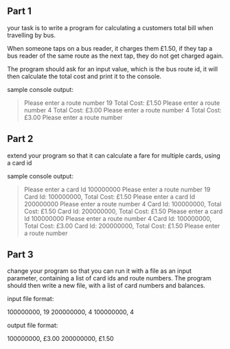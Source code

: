 Part 1
-------------------

your task is to write a program for calculating a customers total bill when travelling by bus.

When someone taps on a bus reader, it charges them £1.50, if they tap a bus reader of the same route
as the next tap, they do not get charged again. 

The program should ask for an input value, which is the bus route id, it will then calculate the total
cost and print it to the console.

sample console output:

>Please enter a route number
19
>Total Cost: £1.50
>Please enter a route number
4
>Total Cost: £3.00
>Please enter a route number
4
>Total Cost: £3.00
>Please enter a route number

Part 2
-------------------

extend your program so that it can calculate a fare for multiple cards, using a card id 

sample console output:

>Please enter a card Id
>100000000
>Please enter a route number
19
>Card Id: 100000000, Total Cost: £1.50
>Please enter a card Id
>200000000
>Please enter a route number
4
>Card Id: 100000000, Total Cost: £1.50
>Card Id: 200000000, Total Cost: £1.50
>Please enter a card Id
>100000000
>Please enter a route number
4
>Card Id: 100000000, Total Cost: £3.00
>Card Id: 200000000, Total Cost: £1.50
>Please enter a route number

Part 3
-------------------

change your program so that you can run it with a file as an input parameter, containing a 
list of card ids and route numbers. The program should then write a new file, with a list of 
card numbers and balances.

input file format:

100000000, 19
200000000, 4
100000000, 4

output file format:

100000000, £3.00
200000000, £1.50

